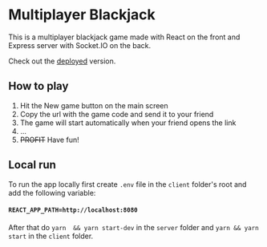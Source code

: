 # Multiplayer Blackjack

This is a multiplayer blackjack game made with React on the front and Express server with Socket.IO on the back.

Check out the [deployed](https://blackjack-come-and-play.netlify.app/) version.

## How to play

1. Hit the New game button on the main screen
2. Copy the url with the game code and send it to your friend
3. The game will start automatically when your friend opens the link
4. ...
5. ~~PROFIT~~ Have fun!

## Local run

To run the app locally first create `.env` file in the `client` folder's root and add the following variable:
#### `REACT_APP_PATH=http://localhost:8080`

After that do `yarn  && yarn start-dev` in the `server` folder and `yarn && yarn start` in the `client` folder.


